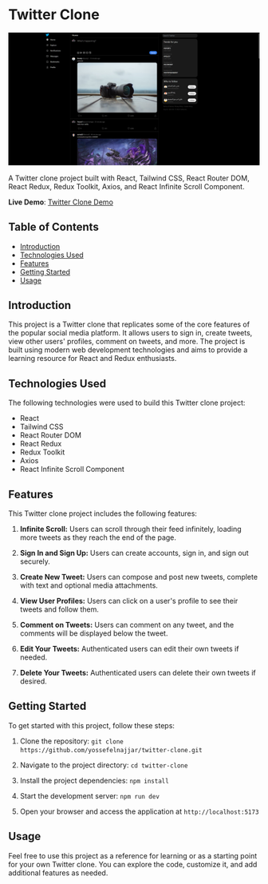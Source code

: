 # Twitter Clone 

![Twitter Clone Screenshot](./src/assets/screenshots/homePageScreenshot.png)

A Twitter clone project built with React, Tailwind CSS, React Router DOM, React Redux, Redux Toolkit, Axios, and React Infinite Scroll Component.

**Live Demo**: [Twitter Clone Demo](demo-link)

## Table of Contents

- [Introduction](#introduction)
- [Technologies Used](#technologies-used)
- [Features](#features)
- [Getting Started](#getting-started)
- [Usage](#usage)

## Introduction

This project is a Twitter clone that replicates some of the core features of the popular social media platform. It allows users to sign in, create tweets, view other users' profiles, comment on tweets, and more. The project is built using modern web development technologies and aims to provide a learning resource for React and Redux enthusiasts.

## Technologies Used

The following technologies were used to build this Twitter clone project:

- React
- Tailwind CSS
- React Router DOM
- React Redux
- Redux Toolkit
- Axios
- React Infinite Scroll Component

## Features

This Twitter clone project includes the following features:

1. **Infinite Scroll:** Users can scroll through their feed infinitely, loading more tweets as they reach the end of the page.

2. **Sign In and Sign Up:** Users can create accounts, sign in, and sign out securely.

3. **Create New Tweet:** Users can compose and post new tweets, complete with text and optional media attachments.

4. **View User Profiles:** Users can click on a user's profile to see their tweets and follow them.

5. **Comment on Tweets:** Users can comment on any tweet, and the comments will be displayed below the tweet.

6. **Edit Your Tweets:** Authenticated users can edit their own tweets if needed.

7. **Delete Your Tweets:** Authenticated users can delete their own tweets if desired.

## Getting Started

To get started with this project, follow these steps:

1. Clone the repository: `git clone https://github.com/yossefelnajjar/twitter-clone.git`

2. Navigate to the project directory: `cd twitter-clone`

3. Install the project dependencies: `npm install`

4. Start the development server: `npm run dev`

5. Open your browser and access the application at `http://localhost:5173`

## Usage

Feel free to use this project as a reference for learning or as a starting point for your own Twitter clone. You can explore the code, customize it, and add additional features as needed.
